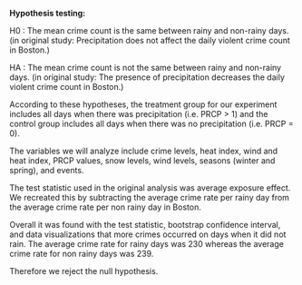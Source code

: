 
**Hypothesis testing:**

H0 : The mean crime count is the same between rainy and non-rainy days. (in original study: Precipitation does not affect the daily violent crime count in Boston.)

HA : The mean crime count is not the same between rainy and non-rainy days. (in original study: The presence of precipitation decreases the daily violent crime count in Boston.)

According to these hypotheses, the treatment group for our experiment includes all days when there was precipitation (i.e. PRCP > 1) and the control group includes all days when there was no precipitation (i.e. PRCP = 0).

The variables we will analyze include crime levels, heat index, wind and heat index, PRCP values, snow levels, wind levels, seasons (winter and spring), and events.

The test statistic used in the original analysis was average exposure effect. We recreated this by subtracting the average crime rate per rainy day from the average crime rate per non rainy day in Boston. 

Overall it was found with the test statistic, bootstrap confidence interval, and data visualizations that more crimes occurred on days when it did not rain. The average crime rate for rainy days was 230 whereas the average crime rate for non rainy days was 239. 

Therefore we reject the null hypothesis. 
